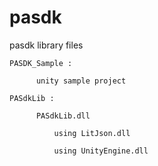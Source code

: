 # pasdk
pasdk library files

    PASDK_Sample : 

          unity sample project

    PASdkLib :

          PASdkLib.dll
  
              using LitJson.dll
  
              using UnityEngine.dll                 
